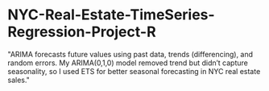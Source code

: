 # NYC-Real-Estate-TimeSeries-Regression-Project-R
"ARIMA forecasts future values using past data, trends (differencing), and random errors. My ARIMA(0,1,0) model removed trend but didn’t capture seasonality, so I used ETS for better seasonal forecasting in NYC real estate sales."
